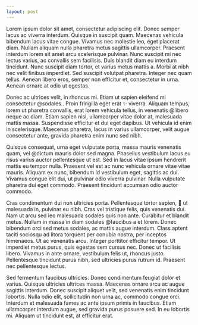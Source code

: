 ```yaml
---
layout: post
---
```


Lorem ipsum dolor sit amet, consectetur adipiscing elit. Donec semper lacus ac viverra interdum. Quisque in suscipit quam. Maecenas
vehicula bibendum lacus vitae congue. Vivamus nec molestie leo, eget placerat diam. Nullam aliquam nulla pharetra metus sagittis
ullamcorper. Praesent interdum lorem sit amet arcu scelerisque pulvinar. Nunc suscipit mi nec lectus varius, ac convallis sem
facilisis. Duis blandit diam eu interdum tincidunt. Nunc suscipit diam tortor, et varius metus mattis a. Morbi at nibh nec velit
finibus imperdiet. Sed suscipit volutpat pharetra. Integer nec quam tellus. Aenean libero eros, semper non efficitur et,
consectetur in urna. Aenean ornare at odio ut egestas.

Donec ac ultrices velit, in rhoncus mi. Etiam ut sapien eleifend mi consectetur @sodales.. Proin fringilla eget erat :sparkles:
viverra. Aliquam tempus, lorem ut pharetra convallis, erat lorem vehicula tellus, in venenatis @libero neque ac diam. Etiam sapien
nisl, ullamcorper vitae dolor at, malesuada mattis massa. Suspendisse efficitur et dui eget dapibus. Ut vehicula id enim in
scelerisque. Maecenas pharetra, lacus in varius ullamcorper, velit augue consectetur ante, gravida pharetra enim nunc sed nibh.

Quisque consequat, urna eget vulputate porta, massa mauris venenatis quam, vel @dictum mauris dolor sed magna. Phasellus vestibulum
lacus eu risus varius auctor pellentesque ut est. Sed in lacus vitae ipsum hendrerit mattis eu tempor nulla. Praesent vel est ac
nunc vehicula ornare vitae vitae mauris. Aliquam ex nunc, bibendum id vestibulum eget, sagittis ac dui. Vivamus congue elit dui, ut
pulvinar odio viverra pulvinar. Nulla vulputate pharetra dui eget commodo. Praesent tincidunt accumsan odio auctor commodo.

Cras condimentum dui non ultricies porta. Pellentesque tortor sapien, :tada: ut malesuada in, pulvinar eu nibh. Cras vel tristique
felis, quis venenatis dui. Nam ut arcu sed leo malesuada sodales quis non ante. Curabitur et blandit metus. Nullam in massa in
diam sodales @faucibus a et lorem. Donec bibendum orci sed metus sodales, ac mattis augue interdum. Class aptent taciti sociosqu ad
litora torquent per conubia nostra, per inceptos himenaeos. Ut ac venenatis arcu. Integer porttitor efficitur tempor. Ut imperdiet
metus purus, quis egestas sem cursus nec. Donec ut facilisis libero. Vivamus in ante ornare, vestibulum felis ut, rhoncus justo.
Pellentesque tincidunt purus nibh, sed ultricies purus rutrum id. Praesent nec pellentesque lectus.

Sed fermentum faucibus ultricies. Donec condimentum feugiat dolor et varius. Quisque ultricies ultrices massa. Maecenas ornare arcu
ac augue sagittis interdum. Donec suscipit aliquet velit, sed venenatis enim tincidunt lobortis. Nulla odio elit, sollicitudin non
urna ac, commodo congue orci. Interdum et malesuada fames ac ante ipsum primis in faucibus. Etiam ullamcorper interdum augue, sed
gravida purus posuere sed. In eu lobortis mi. Aliquam ut tincidunt est, at efficitur erat.
